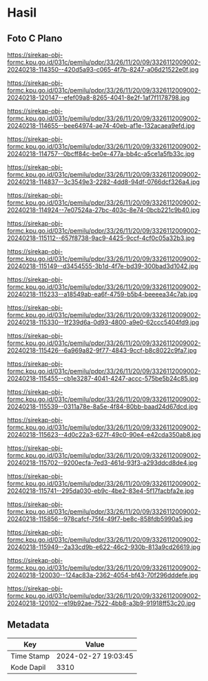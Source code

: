 # Hasil

## Foto C Plano

https://sirekap-obj-formc.kpu.go.id/031c/pemilu/pdpr/33/26/11/20/09/3326112009002-20240218-114350--420d5a93-c065-4f7b-8247-a06d21522e0f.jpg

https://sirekap-obj-formc.kpu.go.id/031c/pemilu/pdpr/33/26/11/20/09/3326112009002-20240218-120147--efef09a8-8265-4041-8e2f-1af7f1178798.jpg

https://sirekap-obj-formc.kpu.go.id/031c/pemilu/pdpr/33/26/11/20/09/3326112009002-20240218-114655--bee64974-ae74-40eb-af1e-132acaea9efd.jpg

https://sirekap-obj-formc.kpu.go.id/031c/pemilu/pdpr/33/26/11/20/09/3326112009002-20240218-114757--0bcff84c-be0e-477a-bb4c-a5ce1a5fb33c.jpg

https://sirekap-obj-formc.kpu.go.id/031c/pemilu/pdpr/33/26/11/20/09/3326112009002-20240218-114837--3c3549e3-2282-4dd8-94df-0766dcf326a4.jpg

https://sirekap-obj-formc.kpu.go.id/031c/pemilu/pdpr/33/26/11/20/09/3326112009002-20240218-114924--7e07524a-27bc-403c-8e74-0bcb221c9b40.jpg

https://sirekap-obj-formc.kpu.go.id/031c/pemilu/pdpr/33/26/11/20/09/3326112009002-20240218-115112--657f8738-9ac9-4425-9ccf-4cf0c05a32b3.jpg

https://sirekap-obj-formc.kpu.go.id/031c/pemilu/pdpr/33/26/11/20/09/3326112009002-20240218-115149--d3454555-3b1d-4f7e-bd39-300bad3d1042.jpg

https://sirekap-obj-formc.kpu.go.id/031c/pemilu/pdpr/33/26/11/20/09/3326112009002-20240218-115233--a18549ab-ea6f-4759-b5b4-beeeea34c7ab.jpg

https://sirekap-obj-formc.kpu.go.id/031c/pemilu/pdpr/33/26/11/20/09/3326112009002-20240218-115330--1f239d6a-0d93-4800-a9e0-62ccc5404fd9.jpg

https://sirekap-obj-formc.kpu.go.id/031c/pemilu/pdpr/33/26/11/20/09/3326112009002-20240218-115426--6a969a82-9f77-4843-9ccf-b8c8022c9fa7.jpg

https://sirekap-obj-formc.kpu.go.id/031c/pemilu/pdpr/33/26/11/20/09/3326112009002-20240218-115455--cb1e3287-4041-4247-accc-575be5b24c85.jpg

https://sirekap-obj-formc.kpu.go.id/031c/pemilu/pdpr/33/26/11/20/09/3326112009002-20240218-115539--0311a78e-8a5e-4f84-80bb-baad24d67dcd.jpg

https://sirekap-obj-formc.kpu.go.id/031c/pemilu/pdpr/33/26/11/20/09/3326112009002-20240218-115623--4d0c22a3-627f-49c0-90e4-e42cda350ab8.jpg

https://sirekap-obj-formc.kpu.go.id/031c/pemilu/pdpr/33/26/11/20/09/3326112009002-20240218-115702--9200ecfa-7ed3-461d-93f3-a293ddcd8de4.jpg

https://sirekap-obj-formc.kpu.go.id/031c/pemilu/pdpr/33/26/11/20/09/3326112009002-20240218-115741--295da030-eb9c-4be2-83e4-5f17facbfa2e.jpg

https://sirekap-obj-formc.kpu.go.id/031c/pemilu/pdpr/33/26/11/20/09/3326112009002-20240218-115856--978cafcf-75f4-49f7-be8c-858fdb5990a5.jpg

https://sirekap-obj-formc.kpu.go.id/031c/pemilu/pdpr/33/26/11/20/09/3326112009002-20240218-115949--2a33cd9b-e622-46c2-930b-813a9cd26619.jpg

https://sirekap-obj-formc.kpu.go.id/031c/pemilu/pdpr/33/26/11/20/09/3326112009002-20240218-120030--124ac83a-2362-4054-bf43-70f296dddefe.jpg

https://sirekap-obj-formc.kpu.go.id/031c/pemilu/pdpr/33/26/11/20/09/3326112009002-20240218-120102--e19b92ae-7522-4bb8-a3b9-91918ff53c20.jpg


## Metadata

| Key        | Value               |
| ---------- | ------------------- |
| Time Stamp | 2024-02-27 19:03:45 |
| Kode Dapil | 3310                |



